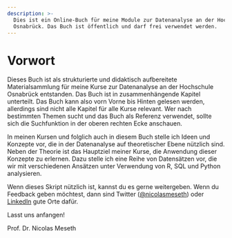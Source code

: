 ```yaml
---
description: >-
  Dies ist ein Online-Buch für meine Module zur Datenanalyse an der Hochschule
  Osnabrück. Das Buch ist öffentlich und darf frei verwendet werden.
---
```


# Vorwort

Dieses Buch ist als strukturierte und didaktisch aufbereitete Materialsammlung für meine Kurse zur Datenanalyse an der Hochschule Osnabrück entstanden. Das Buch ist in zusammenhängende Kapitel unterteilt. Das Buch kann also vorn Vorne bis Hinten gelesen werden, allerdings sind nicht alle Kapitel für alle Kurse relevant. Wer nach bestimmten Themen sucht und das Buch als Referenz verwendet, sollte sich die Suchfunktion in der oberen rechten Ecke anschauen.&#x20;

In meinen Kursen und folglich auch in diesem Buch stelle ich Ideen und Konzepte vor, die in der Datenanalyse auf theoretischer Ebene nützlich sind. Neben der Theorie ist das Hauptziel meiner Kurse, die Anwendung dieser Konzepte zu erlernen. Dazu stelle ich eine Reihe von Datensätzen vor, die wir mit verschiedenen Ansätzen unter Verwendung von R, SQL und Python analysieren.&#x20;

Wenn dieses Skript nützlich ist, kannst du es gerne weitergeben. Wenn du Feedback geben möchtest, dann sind Twitter ([@nicolasmeseth](https://twitter.com/nicolasmeseth)) oder [LinkedIn](https://www.linkedin.com/in/nicolasmeseth) gute Orte dafür.&#x20;

Lasst uns anfangen!&#x20;

Prof. Dr. Nicolas Meseth
